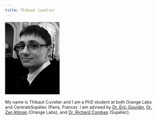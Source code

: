 ```yaml
---
title: Thibaut Cuvelier
---
```


![Photo](/images/photo.2016.11.jpg)

My name is Thibaut Cuvelier and I am a PhD student at both Orange Labs and CentraleSupélec (Paris, France). I am advised by [Dr. Éric Gourdin](https://www.researchgate.net/profile/Eric_Gourdin), [Dr. Zwi Altman](https://scholar.google.fr/citations?user=yc74_A0AAAAJ) (Orange Labs), and [Dr. Richard Combes](http://www.l2s.centralesupelec.fr/perso/richard.combes) (Supélec). 